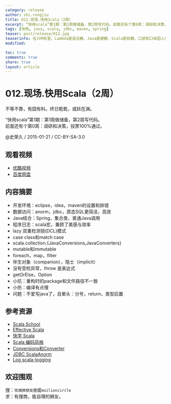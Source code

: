 ```yaml
---
category: release
author: shi.rongjiu
title: 012.现场.快用Scala（2周）
excerpt: “快用scala”第1期：第1周做储备，第2周写代码。前面还有个第0周：调研和决策，投票100%通过。
tags: [快用, java, scala, jdbc, maven, spring]
teaser: post/release/012.jpg
teaserinfo: 在JVM系里，Lambda是语法糖，Java是硬糖，Scala是软糖，口感和口味因人而异。
modified: 

toc: true
comments: true
share: true
layout: article
---
```


# 012.现场.快用Scala（2周）

不等不靠，有囧有料。终日乾乾，或跃在渊。  

“快用scala”第1期：第1周做储备，第2周写代码。  
前面还有个第0周：调研和决策，投票100%通过。

@史荣久 / 2015-01-21 / CC-BY-SA-3.0  

## 观看视频

  * [优酷视频](http://v.youku.com/v_show/id_XODc2NDMzNTU2.html)
  * [百度网盘](http://pan.baidu.com/share/link?shareid=3935315343&uk=1380913564&fid=467516927233300)

## 内容摘要

  * 开发环境：eclipse，idea，maven的设置和排错
  * 数据访问：anorm，jdbc，原态SQL更简洁，高效
  * Java结合：Spring，集合类，普通Java调用
  * 程序日志：scala宏，兼顾了美感与效率
  * lazy 双重检测锁(DCL)模式
  * case class和match case
  * scala.collection.{JavaConversions,JavaConverters}
  * mutable和immutable
  * foreach，map，filter
  * 伴生对象（companion），隐士（implicit）
  * 没有受检异常，throw 是表达式
  * getOrElse，Option
  * 小坑：重构时的package和文件路径不一致
  * 小伤：编译有点慢
  * 问题：不爱写java了，且晕头：分号，return，类型后置

## 参考资源

  * [Scala School](http://twitter.github.io/scala_school/zh_cn/index.html)
  * [Effective Scala](http://twitter.github.io/effectivescala/index-cn.html)
  * [快学 Scala](/images/book/isbn-9787121185670.jpg)
  * [Scala 编码风格](http://docs.scala-lang.org/style/)
  * [Conversions和Converter](http://stackoverflow.com/questions/8301947)
  * [JDBC ScalaAnorm](https://www.playframework.com/documentation/2.4.0-M2/ScalaAnorm)
  * [Log scala-logging](https://github.com/typesafehub/scala-logging)

## 欢迎围观

搜：`攻城狮朋友圈`或`moilioncircle`  
求：有搜商，能自理的狮友。  
